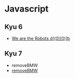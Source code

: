 # Javascript

## Kyu 6

- [We are the Robots d[(0)(0)]b](Kyu=6/We+are+the+Robots+d[(0)(0)]b.md)

## Kyu 7

- removeBMW
- [removeBMW](Kyu+7/removeBMW.js)